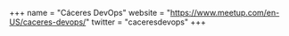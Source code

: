 +++
name = "Cáceres DevOps"
website = "https://www.meetup.com/en-US/caceres-devops/"
twitter = "caceresdevops"
+++